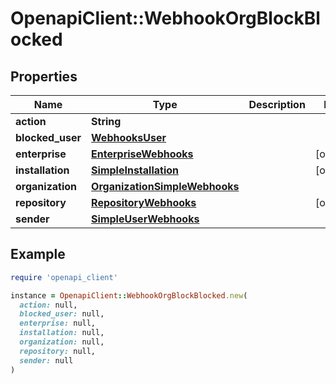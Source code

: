 # OpenapiClient::WebhookOrgBlockBlocked

## Properties

| Name | Type | Description | Notes |
| ---- | ---- | ----------- | ----- |
| **action** | **String** |  |  |
| **blocked_user** | [**WebhooksUser**](WebhooksUser.md) |  |  |
| **enterprise** | [**EnterpriseWebhooks**](EnterpriseWebhooks.md) |  | [optional] |
| **installation** | [**SimpleInstallation**](SimpleInstallation.md) |  | [optional] |
| **organization** | [**OrganizationSimpleWebhooks**](OrganizationSimpleWebhooks.md) |  |  |
| **repository** | [**RepositoryWebhooks**](RepositoryWebhooks.md) |  | [optional] |
| **sender** | [**SimpleUserWebhooks**](SimpleUserWebhooks.md) |  |  |

## Example

```ruby
require 'openapi_client'

instance = OpenapiClient::WebhookOrgBlockBlocked.new(
  action: null,
  blocked_user: null,
  enterprise: null,
  installation: null,
  organization: null,
  repository: null,
  sender: null
)
```


